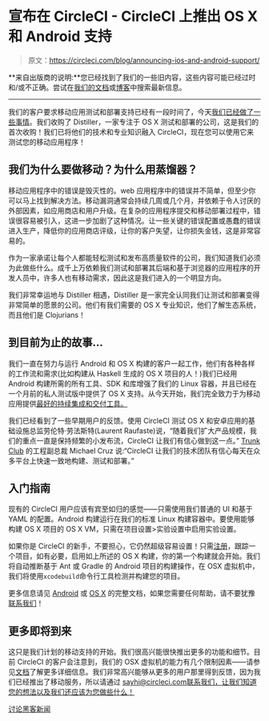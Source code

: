 # 宣布在 CircleCI - CircleCI 上推出 OS X 和 Android 支持

> 原文：<https://circleci.com/blog/announcing-ios-and-android-support/>

**来自出版商的说明:**您已经找到了我们的一些旧内容，这些内容可能已经过时和/或不正确。尝试在[我们的文档](https://circleci.com/docs/)或[博客](https://circleci.com/blog/)中搜索最新信息。

* * *

我们的客户要求移动应用测试和部署支持已经有一段时间了，今天[我们已经做了一些事情](https://circleci.com/execution-environments/)。我们收购了 Distiller，一家专注于 OS X 测试和部署的公司，这是我们的首次收购！我们已将他们的技术和专业知识融入 CircleCI，现在您可以使用它来测试您的移动应用程序！

## 我们为什么要做移动？为什么用蒸馏器？

移动应用程序中的错误是毁灭性的。web 应用程序中的错误并不简单，但至少你可以马上找到解决方法。移动漏洞通常会持续几周或几个月，并依赖于令人讨厌的外部因素，如应用商店和用户升级。在复杂的应用程序提交和移动部署过程中，错误很容易被引入，这进一步加剧了这种情况。让一些关键的错误配置或愚蠢的错误进入生产，降低你的应用商店评级，让你的客户失望，让你损失金钱，这是非常容易的。

作为一家承诺让每个人都能轻松测试和发布高质量软件的公司，我们知道我们必须为此做些什么。成千上万依赖我们测试和部署其后端和基于浏览器的应用程序的开发人员中，许多人也有移动需求，因此这是我们进入的一个明显方向。

我们非常幸运地与 Distiller 相遇，Distiller 是一家完全认同我们让测试和部署变得非常简单的愿景的公司。他们有我们需要的 OS X 专业知识，他们了解生态系统，而且他们是 Clojurians！

## 到目前为止的故事…

我们一直在努力与运行 Android 和 OS X 构建的客户一起工作，他们有各种各样的工作流和需求(比如构建从 Haskell 生成的 OS X 项目的人！)我们已经用 Android 构建所需的所有工具、SDK 和库增强了我们的 Linux 容器，并且已经在一个月前的私人测试版中提供了 OS X 支持。从今天开始，我们完全致力于为移动应用提供[最好的持续集成和交付工具。](https://circleci.com/execution-environments/)

我们已经看到了一些早期用户的反馈。使用 CircleCI 测试 OS X 和安卓应用的基础设施总监劳伦特·劳法斯特(Laurent Raufaste)说，“随着我们扩大产品规模，我们的重点一直是保持频繁的小发布流，CircleCI 让我们有信心做到这一点。” [Trunk Club](https://www.trunkclub.com/) 的工程副总裁 Michael Cruz 说:“CircleCI 让我们的技术团队有信心每天在众多平台上快速一致地构建、测试和部署。”

## 入门指南

现有的 CircleCI 用户应该有宾至如归的感觉——只需使用我们普通的 UI 和基于 YAML 的配置。Android 构建运行在我们的标准 Linux 构建容器中。要使用能够构建 OS X 项目的 OS X VM，只需在项目设置>实验设置中启用实验设置。

如果你是 CircleCI 的新手，不要担心，它仍然超级容易设置！只需[注册](https://circleci.com/execution-environments/)，跟踪一个项目，如有必要，启用如上所述的 OS X 构建，你的第一个构建就会开始。我们将自动推断基于 Ant 或 Gradle 的 Android 项目的构建操作，在 OSX 虚拟机中，我们将使用`xcodebuild`命令行工具检测并构建您的项目。

更多信息请见 [Android](https://circleci.com/docs/1.0/android/) 或 [OS X](https://circleci.com/docs/1.0/ios-builds-on-os-x/) 的完整文档，如果您需要任何帮助，请不要犹豫[联系我们](mailto:sayhi@circleci.com)！

## 更多即将到来

这只是我们计划的移动支持的开始。我们很高兴能很快推出更多的功能和细节。目前 CircleCI 的客户会注意到，我们的 OSX 虚拟机的能力有几个限制因素——请参见[文档](https://circleci.com/docs/1.0/ios-builds-on-os-x/#constraints-on-os-x-based-builds)了解更多详细信息。我们非常高兴能够从更多的用户那里得到反馈，因为我们已经推出了移动服务，所以请通过 sayhi@circleci.com[联系我们，让我们知道您的想法以及我们还应该为您做些什么！](mailto:sayhi@circle.com)

[讨论黑客新闻](https://news.ycombinator.com/item?id=8762784)